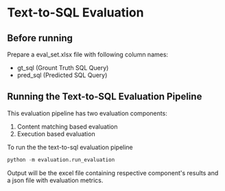# Text-to-SQL Evaluation

## Before running
Prepare a eval_set.xlsx file with following column names:
- gt_sql (Grount Truth SQL Query)
- pred_sql (Predicted SQL Query)

## Running the Text-to-SQL Evaluation Pipeline
This evaluation pipeline has two evaluation components:
1. Content matching based evaluation
2. Execution based evaluation

To run the the text-to-sql evaluation pipeline
```python
python -m evaluation.run_evaluation
```

Output will be the excel file containing respective component's results and a json file with evaluation metrics. 